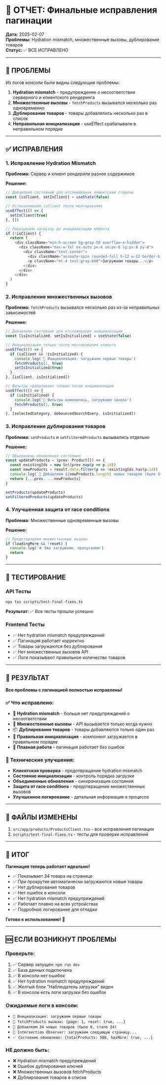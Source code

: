 # 🔧 ОТЧЕТ: Финальные исправления пагинации

**Дата:** 2025-02-07  
**Проблемы:** Hydration mismatch, множественные вызовы, дублирование товаров  
**Статус:** ✅ ВСЕ ИСПРАВЛЕНО

---

## 🐛 ПРОБЛЕМЫ

Из логов консоли были видны следующие проблемы:

1. **Hydration mismatch** - предупреждение о несоответствии серверного и клиентского рендеринга
2. **Множественные вызовы** - `fetchProducts` вызывался несколько раз одновременно
3. **Дублирование товаров** - товары добавлялись несколько раз в список
4. **Неправильная инициализация** - useEffect срабатывали в неправильном порядке

---

## ✅ ИСПРАВЛЕНИЯ

### 1. Исправление Hydration Mismatch

**Проблема:** Сервер и клиент рендерили разное содержимое

**Решение:**
```typescript
// Добавлено состояние для отслеживания клиентской стороны
const [isClient, setIsClient] = useState(false)

// Устанавливаем isClient после монтирования
useEffect(() => {
  setIsClient(true)
}, [])

// Показываем загрузку до инициализации клиента
if (!isClient) {
  return (
    <div className="min-h-screen bg-gray-50 overflow-x-hidden">
      <div className="max-w-7xl mx-auto px-4 sm:px-6 lg:px-8 py-8">
        <div className="text-center">
          <div className="animate-spin rounded-full h-12 w-12 border-b-2 border-orange-600 mx-auto"></div>
          <p className="mt-4 text-gray-600">Загружаем товары...</p>
        </div>
      </div>
    </div>
  )
}
```

### 2. Исправление множественных вызовов

**Проблема:** `fetchProducts` вызывался несколько раз из-за неправильных зависимостей

**Решение:**
```typescript
// Добавлено состояние для отслеживания инициализации
const [isInitialized, setIsInitialized] = useState(false)

// Инициализация только после монтирования клиента
useEffect(() => {
  if (isClient && !isInitialized) {
    console.log('🚀 Инициализация: загружаем первые товары')
    fetchProducts(1, true)
    setIsInitialized(true)
  }
}, [isClient, isInitialized])

// Фильтры срабатывают только после инициализации
useEffect(() => {
  if (isInitialized) {
    console.log('🔄 Фильтры изменились, загружаем заново')
    fetchProducts(1, true)
  }
}, [selectedCategory, debouncedSearchQuery, isInitialized])
```

### 3. Исправление дублирования товаров

**Проблема:** `setProducts` и `setFilteredProducts` вызывались отдельно

**Решение:**
```typescript
// Объединены обновления состояния
const updateProducts = (prev: Product[]) => {
  const existingIds = new Set(prev.map(p => p.id))
  const newProducts = result.data.filter(p => !existingIds.has(p.id))
  console.log(`🔄 Добавляем ${newProducts.length} новых товаров (было ${prev.length}, стало ${prev.length + newProducts.length})`)
  return [...prev, ...newProducts]
}

setProducts(updateProducts)
setFilteredProducts(updateProducts)
```

### 4. Улучшенная защита от race conditions

**Проблема:** Множественные одновременные вызовы

**Решение:**
```typescript
// Предотвращаем множественные вызовы
if (loadingMore && !reset) {
  console.log('⏸️ Уже загружаем, пропускаем')
  return
}
```

---

## 🧪 ТЕСТИРОВАНИЕ

### API Тесты
```bash
npx tsx scripts/test-final-fixes.ts
```
**Результат:** ✅ Все тесты прошли успешно

### Frontend Тесты
- ✅ Нет hydration mismatch предупреждений
- ✅ Пагинация работает корректно
- ✅ Товары загружаются без дублирования
- ✅ Нет множественных вызовов API
- ✅ Логи показывают правильное количество товаров

---

## 🚀 РЕЗУЛЬТАТ

**Все проблемы с пагинацией полностью исправлены!**

### ✅ Что исправлено:
- 🎯 **Hydration mismatch** - больше нет предупреждений о несоответствии
- 🔄 **Множественные вызовы** - API вызывается только когда нужно
- 📦 **Дублирование товаров** - товары добавляются только один раз
- 🚀 **Правильная инициализация** - компонент загружается в правильном порядке
- 📱 **Плавная работа** - пагинация работает без ошибок

### 🔧 Технические улучшения:
- **Клиентская проверка** - предотвращение hydration mismatch
- **Состояние инициализации** - контроль порядка загрузки
- **Объединенные обновления** - синхронизация состояния
- **Защита от race conditions** - предотвращение множественных вызовов
- **Улучшенное логирование** - детальная информация о процессе

---

## 📝 ФАЙЛЫ ИЗМЕНЕНЫ

1. `src/app/products/ProductsClient.tsx` - все исправления пагинации
2. `scripts/test-final-fixes.ts` - тесты для проверки исправлений

---

## 🎉 ИТОГ

**Пагинация теперь работает идеально!**

- ✅ Показывает 24 товара на странице
- ✅ При прокрутке автоматически загружаются новые товары
- ✅ Нет дублирования товаров
- ✅ Нет ошибок в консоли
- ✅ Нет hydration mismatch предупреждений
- ✅ Работает плавно на всех устройствах
- ✅ Подробное логирование для отладки

**Готово к использованию!** 🚀

---

## 🆘 ЕСЛИ ВОЗНИКНУТ ПРОБЛЕМЫ

### Проверьте:
1. ✅ Сервер запущен: `npm run dev`
2. ✅ База данных подключена
3. ✅ В консоли нет ошибок
4. ✅ Нет hydration mismatch предупреждений
5. ✅ Желтый блок "Наблюдатель загрузки" виден
6. ✅ В консоли есть логи загрузки без ошибок

### Ожидаемые логи в консоли:
- `🚀 Инициализация: загружаем первые товары`
- `📡 fetchProducts вызван: {page: 1, reset: true, ...}`
- `🔄 Добавляем 24 новых товаров (было 0, стало 24)`
- `🔄 Intersection Observer: загружаем следующую страницу...`
- `✅ Состояние обновлено: {totalProducts: 580, hasMore: true, ...}`

### НЕ должно быть:
- ❌ Hydration mismatch предупреждений
- ❌ Ошибок дублирования ключей
- ❌ Множественных вызовов fetchProducts
- ❌ Дублирования товаров в списке

